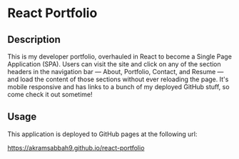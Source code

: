 # React Portfolio

## Description

This is my developer portfolio, overhauled in React to become a Single Page Application (SPA). Users can visit the site and click on any of the section headers in the navigation bar — About, Portfolio, Contact, and Resume — and load the content of those sections without ever reloading the page. It's mobile responsive and has links to a bunch of my deployed GitHub stuff, so come check it out sometime!


## Usage

This application is deployed to GitHub pages at the following url:

https://akramsabbah9.github.io/react-portfolio
